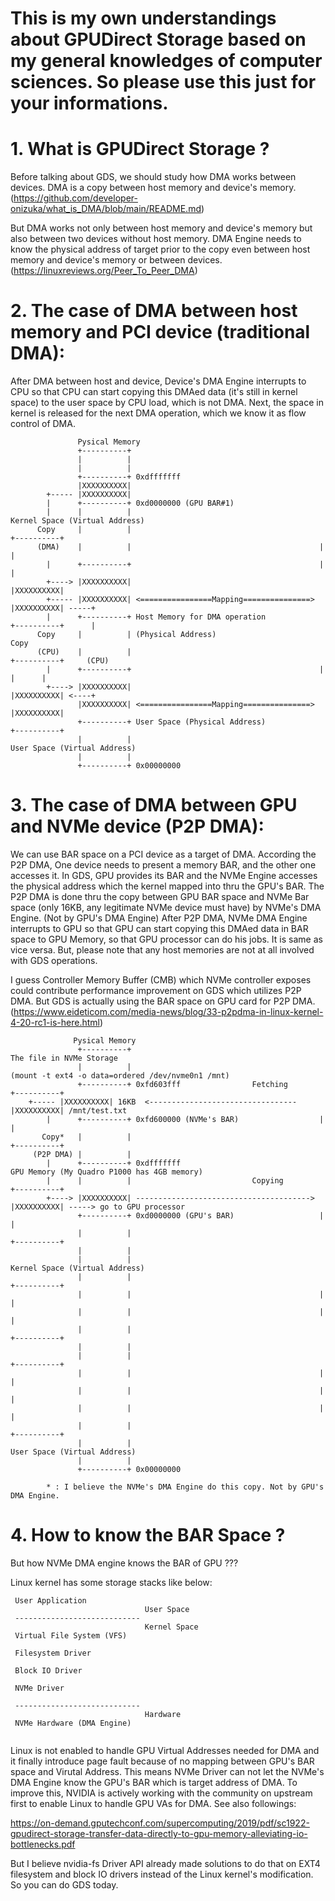 # This is my own understandings about GPUDirect Storage based on my general knowledges of computer sciences. So please use this just for your informations.



# 1. What is GPUDirect Storage ?
Before talking about GDS, we should study how DMA works between devices. DMA is a copy between host memory and device's memory. 
(https://github.com/developer-onizuka/what_is_DMA/blob/main/README.md)

But DMA works not only between host memory and device's memory but also between two devices without host memory. 
DMA Engine needs to know the physical address of target prior to the copy even between host memory and device's memory or between devices. 
(https://linuxreviews.org/Peer_To_Peer_DMA)

# 2. The case of DMA between host memory and PCI device (traditional DMA):
After DMA between host and device, Device's DMA Engine interrupts to CPU so that CPU can start copying this DMAed data (it's still in kernel space) to the user space by CPU load, which is not DMA. Next, the space in kernel is released for the next DMA operation, which we know it as flow control of DMA.
```
               Pysical Memory
               +----------+
               |          |
               |          |
               +----------+ 0xdfffffff
               |XXXXXXXXXX|
        +----- |XXXXXXXXXX|
        |      +----------+ 0xd0000000 (GPU BAR#1)
        |      |          |                                          Kernel Space (Virtual Address)
      Copy     |          |                                          +----------+
      (DMA)    |          |                                          |          |
        |      +----------+                                          |          | 
        +----> |XXXXXXXXXX|                                          |XXXXXXXXXX|
        +----- |XXXXXXXXXX| <================Mapping===============> |XXXXXXXXXX| -----+
        |      +----------+ Host Memory for DMA operation            +----------+      |
      Copy     |          | (Physical Address)                                        Copy
      (CPU)    |          |                                          +----------+     (CPU)
        |      +----------+                                          |          |      |
        +----> |XXXXXXXXXX|                                          |XXXXXXXXXX| <----+
               |XXXXXXXXXX| <================Mapping===============> |XXXXXXXXXX|
               +----------+ User Space (Physical Address)            +----------+
               |          |                                          User Space (Virtual Address)
               |          |
               +----------+ 0x00000000
```
# 3. The case of DMA between GPU and NVMe device (P2P DMA):
We can use BAR space on a PCI device as a target of DMA. According the P2P DMA, One device needs to present a memory BAR, and the other one accesses it. 
In GDS, GPU provides its BAR and the NVMe Engine accesses the physical address which the kernel mapped into thru the GPU's BAR. The P2P DMA is done thru the copy between GPU BAR space and NVMe Bar space (only 16KB, any legitimate NVMe device must have) by NVMe's DMA Engine. (Not by GPU's DMA Engine) 
After P2P DMA, NVMe DMA Engine interrupts to GPU so that GPU can start copying this DMAed data in BAR space to GPU Memory, so that GPU processor can do his jobs. 
It is same as vice versa. But, please note that any host memories are not at all involved with GDS operations.


I guess Controller Memory Buffer (CMB) which NVMe controller exposes could contribute performance improvement on GDS which utilizes P2P DMA. But GDS is actually using the BAR space on GPU card for P2P DMA.
(https://www.eideticom.com/media-news/blog/33-p2pdma-in-linux-kernel-4-20-rc1-is-here.html)
```
              Pysical Memory
               +----------+                                          The file in NVMe Storage
               |          |                                          (mount -t ext4 -o data=ordered /dev/nvme0n1 /mnt)
               +----------+ 0xfd603fff                Fetching       +----------+
	+----- |XXXXXXXXXX| 16KB  <--------------------------------- |XXXXXXXXXX| /mnt/test.txt
        |      +----------+ 0xfd600000 (NVMe's BAR)                  |          |
       Copy*   |          |                                          +----------+
     (P2P DMA) |          |                                           
        |      +----------+ 0xdfffffff                               GPU Memory (My Quadro P1000 has 4GB memory)
        |      |          |                           Copying        +----------+
        +----> |XXXXXXXXXX| ---------------------------------------> |XXXXXXXXXX| -----> go to GPU processor
               +----------+ 0xd0000000 (GPU's BAR)                   |          |
               |          |                                          +----------+
               |          |
               |          |                                          Kernel Space (Virtual Address)
               |          |                                          +----------+
               |          |                                          |          |
               |          |                                          |          |
               |          |                                          +----------+
               |          |                                                      
               |          |                                          +----------+
               |          |                                          |          |
               |          |                                          |          |
               |          |                                          |          |
               |          |                                          +----------+
               |          |                                          User Space (Virtual Address)
               |          |
               +----------+ 0x00000000

        * : I believe the NVMe's DMA Engine do this copy. Not by GPU's DMA Engine.

```
# 4. How to know the BAR Space ?
But how NVMe DMA engine knows the BAR of GPU ??? 


Linux kernel has some storage stacks like below:
```
 User Application
                              User Space
 ----------------------------
                              Kernel Space
 Virtual File System (VFS)
 
 Filesystem Driver

 Block IO Driver
 
 NVMe Driver
 
 ----------------------------
                              Hardware
 NVMe Hardware (DMA Engine)
 
```
Linux is not enabled to handle GPU Virtual Addresses needed for DMA and it finally introduce page fault because of no mapping between GPU's BAR space and Virutal Address. This means NVMe Driver can not let the NVMe's DMA Engine know the GPU's BAR which is target address of DMA. To improve this, NVIDIA is actively working with the community on upstream first to enable Linux to handle GPU VAs for DMA. See also followings:

https://on-demand.gputechconf.com/supercomputing/2019/pdf/sc1922-gpudirect-storage-transfer-data-directly-to-gpu-memory-alleviating-io-bottlenecks.pdf

But I believe nvidia-fs Driver API already made solutions to do that on EXT4 filesystem and block IO drivers instead of the Linux kernel's modification. So you can do GDS today.

